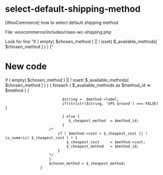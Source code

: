 select-default-shipping-method
==============================

[WooCommerce] how to select default shipping method

File: woocommerce/includes/class-wc-shipping.php

Look for line "if ( empty( $chosen_method ) || ! isset( $_available_methods[ $chosen_method ] ) ) {"

New code
==============================
if ( empty( $chosen_method ) || ! isset( $_available_methods[ $chosen_method ] ) ) {
						foreach ( $_available_methods as $method_id => $method ) {

							  $string =  $method->label;
							  if(stristr($string, 'UPS Ground') === FALSE) {
							     
							  } else {
							  	 $_cheapest_method 	= $method_id;
							  }
 						/*	 
							if ( $method->cost > $_cheapest_cost || ! is_numeric( $_cheapest_cost ) ) {
								$_cheapest_cost 	= $method->cost;
								$_cheapest_method 	= $method_id;
							}
						*/	
						}
						$chosen_method = $_cheapest_method;
					}
